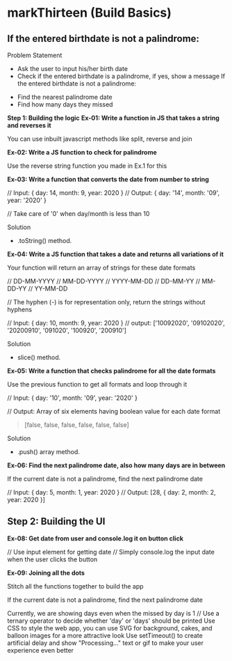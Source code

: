 # markThirteen (Build Basics)

## If the entered birthdate is not a palindrome:

Problem Statement
- Ask the user to input his/her birth date
- Check if the entered birthdate is a palindrome, if yes, show a message
If the entered birthdate is not a palindrome:
* Find the nearest palindrome date
* Find how many days they missed

**Step 1: Building the logic**
**Ex-01: Write a function in JS that takes a string and reverses it**

You can use inbuilt javascript methods like split, reverse and join


**Ex-02: Write a JS function to check for palindrome**

Use the reverse string function you made in Ex.1 for this


**Ex-03: Write a function that converts the date from number to string**

// Input: { day: 14, month: 9, year: 2020 }
// Output: { day: '14', month: '09', year: '2020' }

// Take care of '0' when day/month is less than 10

Solution

- .toString() method.

**Ex-04: Write a JS function that takes a date and returns all variations of it**

Your function will return an array of strings for these date formats

// DD-MM-YYYY
// MM-DD-YYYY
// YYYY-MM-DD
// DD-MM-YY
// MM-DD-YY
// YY-MM-DD

// The hyphen (-) is for representation only, return the strings without hyphens

// Input: { day: 10, month: 9, year: 2020 }
// output: ['10092020', '09102020', '20200910', '091020', '100920', '200910']

Solution

- slice() method.

**Ex-05: Write a function that checks palindrome for all the date formats**

Use the previous function to get all formats and loop through it

// Input: { day: '10', month: '09', year: '2020' }

// Output: Array of six elements having boolean value for each date format
  > [false, false, false, false, false, false]

Solution

- .push() array method.

**Ex-06: Find the next palindrome date, also how many days are in between**

If the current date is not a palindrome, find the next palindrome date

// Input: { day: 5, month: 1, year: 2020 }
// Output: [28, { day: 2, month: 2, year: 2020 }]

## Step 2: Building the UI

**Ex-08: Get date from user and console.log it on button click**

// Use input element for getting date
// Simply console.log the input date when the user clicks the button

**Ex-09: Joining all the dots**

Stitch all the functions together to build the app

If the current date is not a palindrome, find the next palindrome date

Currently, we are showing days even when the missed by day is 1
// Use a ternary operator to decide whether 'day' or 'days' should be printed
Use CSS to style the web app, you can use SVG for background, cakes, and balloon images for a more attractive look
Use setTimeout() to create artificial delay and show "Processing..." text or gif to make your user experience even better
